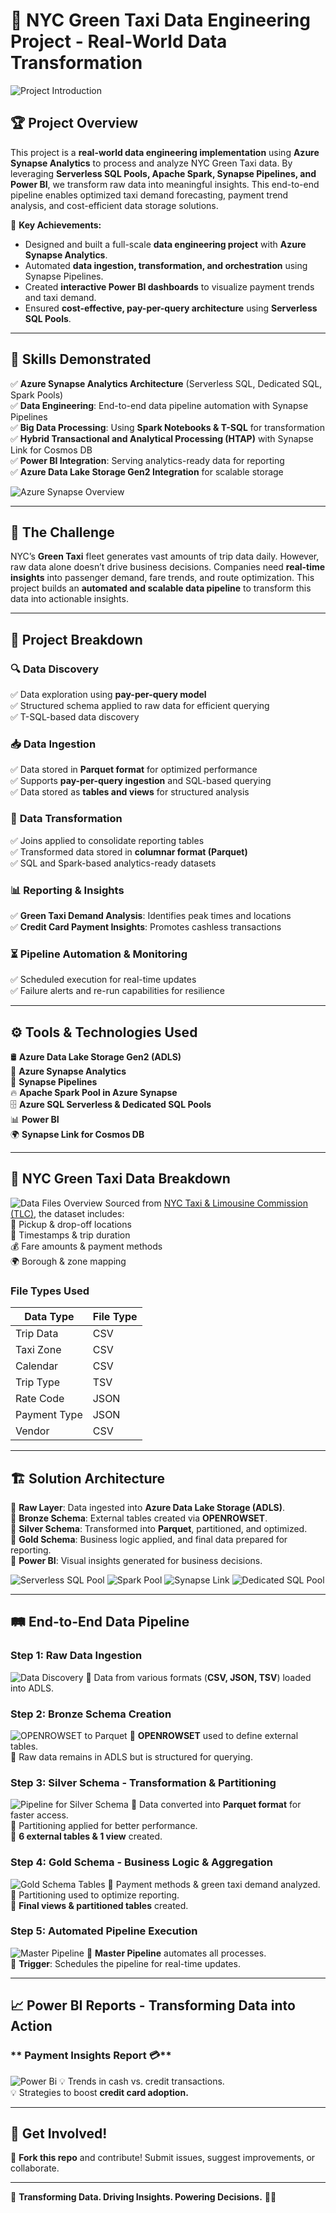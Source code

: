 # 🚖 NYC Green Taxi Data Engineering Project - Real-World Data Transformation

![Project Introduction](images/Intro.png)

## 🏆 Project Overview
This project is a **real-world data engineering implementation** using **Azure Synapse Analytics** to process and analyze NYC Green Taxi data. By leveraging **Serverless SQL Pools, Apache Spark, Synapse Pipelines, and Power BI**, we transform raw data into meaningful insights. This end-to-end pipeline enables optimized taxi demand forecasting, payment trend analysis, and cost-efficient data storage solutions.

🚀 **Key Achievements:**
- Designed and built a full-scale **data engineering project** with **Azure Synapse Analytics**.
- Automated **data ingestion, transformation, and orchestration** using Synapse Pipelines.
- Created **interactive Power BI dashboards** to visualize payment trends and taxi demand.
- Ensured **cost-effective, pay-per-query architecture** using **Serverless SQL Pools**.

---

## 🎯 Skills Demonstrated
✅ **Azure Synapse Analytics Architecture** (Serverless SQL, Dedicated SQL, Spark Pools)  
✅ **Data Engineering**: End-to-end data pipeline automation with Synapse Pipelines  
✅ **Big Data Processing**: Using **Spark Notebooks & T-SQL** for transformation  
✅ **Hybrid Transactional and Analytical Processing (HTAP)** with Synapse Link for Cosmos DB  
✅ **Power BI Integration**: Serving analytics-ready data for reporting  
✅ **Azure Data Lake Storage Gen2 Integration** for scalable storage  

![Azure Synapse Overview](images/Azure_synapse_analytics.png)

---

## 🔎 The Challenge
NYC’s **Green Taxi** fleet generates vast amounts of trip data daily. However, raw data alone doesn’t drive business decisions. Companies need **real-time insights** into passenger demand, fare trends, and route optimization. This project builds an **automated and scalable data pipeline** to transform this data into actionable insights.

---

## 📌 Project Breakdown
### 🔍 **Data Discovery**

✅ Data exploration using **pay-per-query model**  
✅ Structured schema applied to raw data for efficient querying  
✅ T-SQL-based data discovery  

### 📥 **Data Ingestion**
✅ Data stored in **Parquet format** for optimized performance  
✅ Supports **pay-per-query ingestion** and SQL-based querying  
✅ Data stored as **tables and views** for structured analysis  

### 🔄 **Data Transformation**
✅ Joins applied to consolidate reporting tables  
✅ Transformed data stored in **columnar format (Parquet)**  
✅ SQL and Spark-based analytics-ready datasets  

### 📊 **Reporting & Insights**
✅ **Green Taxi Demand Analysis**: Identifies peak times and locations  
✅ **Credit Card Payment Insights**: Promotes cashless transactions  

### ⏳ **Pipeline Automation & Monitoring**
✅ Scheduled execution for real-time updates  
✅ Failure alerts and re-run capabilities for resilience  

---

## ⚙️ Tools & Technologies Used
🛢 **Azure Data Lake Storage Gen2 (ADLS)**  
📡 **Azure Synapse Analytics**  
🔄 **Synapse Pipelines**  
🔥 **Apache Spark Pool in Azure Synapse**  
🗄 **Azure SQL Serverless & Dedicated SQL Pools**  
📊 **Power BI**  
🌍 **Synapse Link for Cosmos DB**  

---

## 📂 NYC Green Taxi Data Breakdown
![Data Files Overview](images/Files_overview.png)
Sourced from [NYC Taxi & Limousine Commission (TLC)](https://www.nyc.gov/site/tlc/about/tlc-trip-record-data.page), the dataset includes:  
🚖 Pickup & drop-off locations  
📅 Timestamps & trip duration  
💰 Fare amounts & payment methods  
🌍 Borough & zone mapping  

### **File Types Used**
| Data Type     | File Type  |
|--------------|-----------|
| Trip Data    | CSV       |
| Taxi Zone    | CSV       |
| Calendar     | CSV       |
| Trip Type    | TSV       |
| Rate Code    | JSON      |
| Payment Type | JSON      |
| Vendor       | CSV       |

---

## 🏗 Solution Architecture
🔹 **Raw Layer**: Data ingested into **Azure Data Lake Storage (ADLS)**.  
🔹 **Bronze Schema**: External tables created via **OPENROWSET**.  
🔹 **Silver Schema**: Transformed into **Parquet**, partitioned, and optimized.  
🔹 **Gold Schema**: Business logic applied, and final data prepared for reporting.  
🔹 **Power BI**: Visual insights generated for business decisions.  

![Serverless SQL Pool](images/SA-SSP.png)
![Spark Pool](images/SA-SP.png)
![Synapse Link](images/SA-SL.png)
![Dedicated SQL Pool](images/SA-DSP.png)

---

## 🛤 End-to-End Data Pipeline

### **Step 1: Raw Data Ingestion**
![Data Discovery](images/Discovery.png)
📌 Data from various formats (**CSV, JSON, TSV**) loaded into ADLS.

### **Step 2: Bronze Schema Creation**
![OPENROWSET to Parquet](images/OpenRS-Parquet.png)
📌 **OPENROWSET** used to define external tables.  
📌 Raw data remains in ADLS but is structured for querying.

### **Step 3: Silver Schema - Transformation & Partitioning**
![Pipeline for Silver Schema](images/pipeline_for_loading_into_silver.png)
📌 Data converted into **Parquet format** for faster access.  
📌 Partitioning applied for better performance.  
📌 **6 external tables & 1 view** created.  

### **Step 4: Gold Schema - Business Logic & Aggregation**
![Gold Schema Tables](images/External_Gold_table.png)
📌 Payment methods & green taxi demand analyzed.  
📌 Partitioning used to optimize reporting.  
📌 **Final views & partitioned tables** created.  

### **Step 5: Automated Pipeline Execution**
![Master Pipeline](images/Masterpipeline.png)
🚀 **Master Pipeline** automates all processes.  
📅 **Trigger**: Schedules the pipeline for real-time updates.  

---

## 📈 Power BI Reports - Transforming Data into Action
### ** Payment Insights Report 💳**
![Power Bi](images/Credit_Card_campaign.jpeg)
💡 Trends in cash vs. credit transactions.  
💡 Strategies to boost **credit card adoption.**  

---

## 🤝 Get Involved!
🚀 **Fork this repo** and contribute! Submit issues, suggest improvements, or collaborate.  

---

📌 **Transforming Data. Driving Insights. Powering Decisions.** 🚖💡

